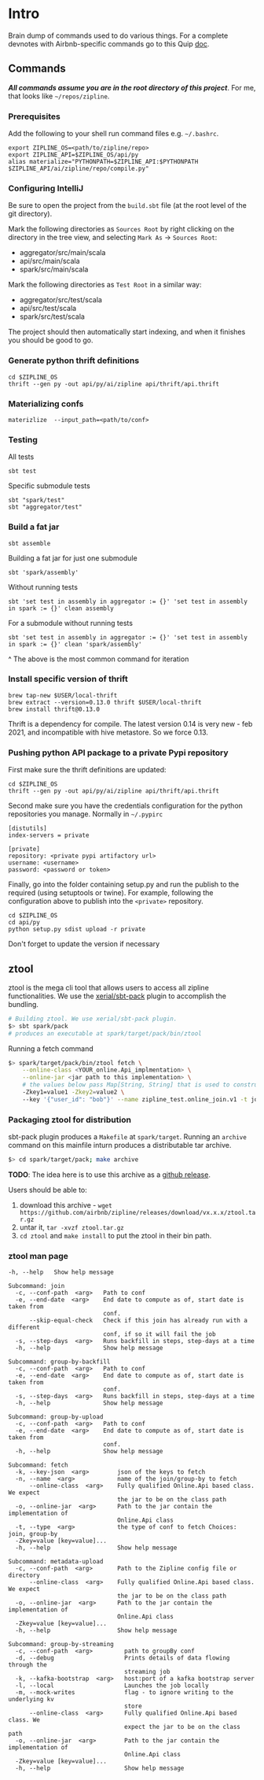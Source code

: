 # Intro

Brain dump of commands used to do various things. For a complete devnotes with Airbnb-specific commands go to this Quip [doc](https://airbnb.quip.com/3ZTyABbDwDUZ/Zipline-V21-dev-notes).



## Commands

***All commands assume you are in the root directory of this project***.
For me, that looks like `~/repos/zipline`.

### Prerequisites

Add the following to your shell run command files e.g. `~/.bashrc`.

```
export ZIPLINE_OS=<path/to/zipline/repo>
export ZIPLINE_API=$ZIPLINE_OS/api/py
alias materialize="PYTHONPATH=$ZIPLINE_API:$PYTHONPATH $ZIPLINE_API/ai/zipline/repo/compile.py"
```

### Configuring IntelliJ

Be sure to open the project from the `build.sbt` file (at the root level of the git directory).

Mark the following directories as `Sources Root` by right clicking on the directory in the tree view, and selecting `Mark As` -> `Sources Root`:
- aggregator/src/main/scala
- api/src/main/scala
- spark/src/main/scala


Mark the following directories as `Test Root` in a similar way:
- aggregator/src/test/scala
- api/src/test/scala
- spark/src/test/scala

The project should then automatically start indexing, and when it finishes you should be good to go.

### Generate python thrift definitions

```shell
cd $ZIPLINE_OS
thrift --gen py -out api/py/ai/zipline api/thrift/api.thrift
```

### Materializing confs

```
materizlize  --input_path=<path/to/conf>
```

### Testing

All tests
```shell
sbt test
```

Specific submodule tests
```shell
sbt "spark/test"
sbt "aggregator/test"
```

### Build a fat jar
```shell
sbt assemble
```

Building a fat jar for just one submodule
```shell
sbt 'spark/assembly'
```

Without running tests
```shell
sbt 'set test in assembly in aggregator := {}' 'set test in assembly in spark := {}' clean assembly
```

For a submodule without running tests
```shell
sbt 'set test in assembly in aggregator := {}' 'set test in assembly in spark := {}' clean 'spark/assembly'
```

^ The above is the most common command for iteration

### Install specific version of thrift
```shell
brew tap-new $USER/local-thrift
brew extract --version=0.13.0 thrift $USER/local-thrift
brew install thrift@0.13.0
```

Thrift is a dependency for compile. The latest version 0.14 is very new - feb 2021, and incompatible with hive metastore. So we force 0.13.


### Pushing python API package to a private Pypi repository

First make sure the thrift definitions are updated:
```shell
cd $ZIPLINE_OS
thrift --gen py -out api/py/ai/zipline api/thrift/api.thrift
```

Second make sure you have the credentials configuration for the python repositories you manage. Normally in `~/.pypirc`
```
[distutils]
index-servers = private

[private]
repository: <private pypi artifactory url>
username: <username>
password: <password or token>
```

Finally, go into the folder containing setup.py and run the publish to the required (using setuptools or twine).
For example, following the configuration above to publish into the `<private>` repository.
```
cd $ZIPLINE_OS
cd api/py
python setup.py sdist upload -r private
```

Don't forget to update the version if necessary



## ztool

ztool is the mega cli tool that allows users to access all zipline functionalities.
We use the [xerial/sbt-pack](https://github.com/xerial/sbt-pack) plugin to accomplish the bundling.
```bash
# Building ztool. We use xerial/sbt-pack plugin.
$> sbt spark/pack
# produces an executable at spark/target/pack/bin/ztool
```

Running a fetch command
```bash
$> spark/target/pack/bin/ztool fetch \
    --online-class <YOUR_online.Api_implmentation> \
    --online-jar <jar path to this implementation> \
    # the values below pass Map[String, String] that is used to construct an instance of online api.
    -Zkey1=value1 -Zkey2=value2 \ 
    --key '{"user_id": "bob"}' --name zipline_test.online_join.v1 -t join

```


### Packaging ztool for distribution
sbt-pack plugin produces a `Makefile` at `spark/target`. Running an `archive` command on this mainfile inturn produces a distributable tar archive.
```bash
$> cd spark/target/pack; make archive
```

**TODO**: The idea here is to use this archive as a [github release](https://docs.github.com/en/repositories/releasing-projects-on-github/managing-releases-in-a-repository). 

Users should be able to: 
 1. download this archive - `wget https://github.com/airbnb/zipline/releases/download/vx.x.x/ztool.tar.gz`
 2. untar it, `tar -xvzf ztool.tar.gz`
 3. `cd ztool` and `make install` to put the ztool in their bin path.


### ztool man page 

```
-h, --help   Show help message

Subcommand: join
  -c, --conf-path  <arg>   Path to conf
  -e, --end-date  <arg>    End date to compute as of, start date is taken from
                           conf.
      --skip-equal-check   Check if this join has already run with a different
                           conf, if so it will fail the job
  -s, --step-days  <arg>   Runs backfill in steps, step-days at a time
  -h, --help               Show help message

Subcommand: group-by-backfill
  -c, --conf-path  <arg>   Path to conf
  -e, --end-date  <arg>    End date to compute as of, start date is taken from
                           conf.
  -s, --step-days  <arg>   Runs backfill in steps, step-days at a time
  -h, --help               Show help message

Subcommand: group-by-upload
  -c, --conf-path  <arg>   Path to conf
  -e, --end-date  <arg>    End date to compute as of, start date is taken from
                           conf.
  -h, --help               Show help message

Subcommand: fetch
  -k, --key-json  <arg>        json of the keys to fetch
  -n, --name  <arg>            name of the join/group-by to fetch
      --online-class  <arg>    Fully qualified Online.Api based class. We expect
                               the jar to be on the class path
  -o, --online-jar  <arg>      Path to the jar contain the implementation of
                               Online.Api class
  -t, --type  <arg>            the type of conf to fetch Choices: join, group-by
  -Zkey=value [key=value]...
  -h, --help                   Show help message

Subcommand: metadata-upload
  -c, --conf-path  <arg>       Path to the Zipline config file or directory
      --online-class  <arg>    Fully qualified Online.Api based class. We expect
                               the jar to be on the class path
  -o, --online-jar  <arg>      Path to the jar contain the implementation of
                               Online.Api class
  -Zkey=value [key=value]...
  -h, --help                   Show help message

Subcommand: group-by-streaming
  -c, --conf-path  <arg>         path to groupBy conf
  -d, --debug                    Prints details of data flowing through the
                                 streaming job
  -k, --kafka-bootstrap  <arg>   host:port of a kafka bootstrap server
  -l, --local                    Launches the job locally
  -m, --mock-writes              flag - to ignore writing to the underlying kv
                                 store
      --online-class  <arg>      Fully qualified Online.Api based class. We
                                 expect the jar to be on the class path
  -o, --online-jar  <arg>        Path to the jar contain the implementation of
                                 Online.Api class
  -Zkey=value [key=value]...
  -h, --help                     Show help message
```